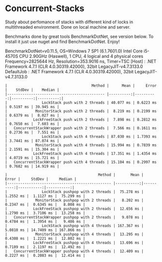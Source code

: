 # Concurrent-Stacks
Study about perfomance of stacks with different kind of locks in multithreaded environment.
Done on local machine and server.

Benchmarks done by great tools BenchmarkDotNet, see version below.
To install it just use nuget and find BenchmarkDotNet. Enjoy!


BenchmarkDotNet=v0.11.5,  OS=Windows 7 SP1 (6.1.7601.0)
Intel Core i5-4570S CPU 2.90GHz (Haswell), 1 CPU, 4 logical and 4 physical cores
Frequency=2825644 Hz, Resolution=353.9016 ns, Timer=TSC
  [Host]     : .NET Framework 4.7.1 (CLR 4.0.30319.42000), 32bit LegacyJIT-v4.7.3133.0
  DefaultJob : .NET Framework 4.7.1 (CLR 4.0.30319.42000), 32bit LegacyJIT-v4.7.3133.0


```
|                                       Method |      Mean |     Error |    StdDev |    Median |
|--------------------------------------------- |----------:|----------:|----------:|----------:|
|                LockStack push with 2 threads | 40.077 ms | 0.6223 ms | 0.5197 ms | 39.945 ms |
|             MonitorStack push with 2 threads |  8.219 ms | 0.2199 ms | 0.6379 ms |  8.027 ms |
|            LockFreeStack push with 2 threads |  7.898 ms | 0.2812 ms | 0.7650 ms |  7.603 ms |
|   ConcurrentStackWrapper push with 2 threads |  7.566 ms | 0.1611 ms | 0.2736 ms |  7.551 ms |
|                LockStack push with 4 threads | 87.030 ms | 1.7393 ms | 3.7441 ms | 87.074 ms |
|             MonitorStack push with 4 threads | 15.994 ms | 0.7839 ms | 2.1591 ms | 15.304 ms |
|            LockFreeStack push with 4 threads | 17.351 ms | 1.4354 ms | 4.0719 ms | 15.721 ms |
|   ConcurrentStackWrapper push with 4 threads | 15.104 ms | 0.2997 ms | 0.7682 ms | 14.919 ms |

|                                          Method |       Mean |     Error |     StdDev |     Median |
|------------------------------------------------ |-----------:|----------:|-----------:|-----------:|
|                LockStack pushpop with 2 threads |  75.278 ms | 1.2552 ms |  1.1127 ms |  75.299 ms |
|             MonitorStack pushpop with 2 threads |   8.202 ms | 0.2347 ms |  0.6345 ms |   8.008 ms |
|            LockFreeStack pushpop with 2 threads |  12.656 ms | 1.2790 ms |  3.7106 ms |  13.258 ms |
|   ConcurrentStackWrapper pushpop with 2 threads |   9.078 ms | 0.4784 ms |  1.3954 ms |   9.486 ms |
|                LockStack pushpop with 4 threads | 167.367 ms | 5.0810 ms | 14.7409 ms | 167.866 ms |
|             MonitorStack pushpop with 4 threads |  13.295 ms | 0.4308 ms |  1.2221 ms |  12.802 ms |
|            LockFreeStack pushpop with 4 threads |  13.696 ms | 0.7189 ms |  2.1197 ms |  12.492 ms |
|   ConcurrentStackWrapper pushpop with 4 threads |  12.409 ms | 0.2227 ms |  0.2083 ms |  12.414 ms |